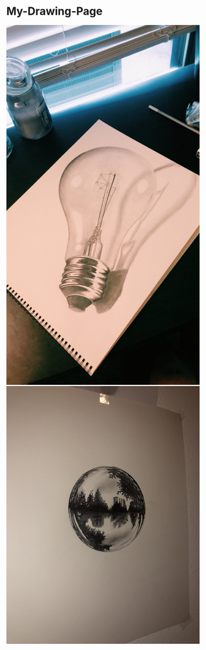 # My-Drawing-Page
![drawing1](BBA92728-B147-4354-928E-EE746B3F659C_1_105_c.jpeg)
![drawing2](B281A293-FE01-4466-A808-9EBC85AF681E_1_105_c.jpeg)
